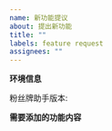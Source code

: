 ```yaml
---
name: 新功能提议
about: 提出新功能
title: ""
labels: feature request
assignees: ""
---
```


**环境信息**

<!-- 请尽量填写 -->

粉丝牌助手版本:

**需要添加的功能内容**

<!-- 请在这里详细描述新功能的实现方法 -->

